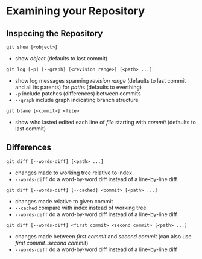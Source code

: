 # Examining your Repository

## Inspecing the Repository

```
git show [<object>]
```

* show *object* (defaults to last commit)

```
git log [-p] [--graph] [<revision range>] [<path> ...]
```

* show log messages spanning *revision range* (defaults to last commit
  and all its parents) for *path*s (defaults to everthing)
* `-p` include patches (differences) between commits
* `--graph` include graph indicating branch structure

```
git blame [<commit>] <file>
```

* show who lasted edited each line of *file* starting with *commit*
  (defaults to last commit)

## Differences

```
git diff [--words-diff] [<path> ...]
```

* changes made to working tree relative to index
* `--words-diff` do a word-by-word diff instead of a line-by-line diff

```
git diff [--words-diff] [--cached] <commit> [<path> ...]
```

* changes made relative to given commit
* `--cached` compare with index instead of working tree
* `--words-diff` do a word-by-word diff instead of a line-by-line diff

```
git diff [--words-diff] <first commit> <second commit> [<path> ...]
```

* changes made between *first commit* and *second commit* (can also
  use *first commit*..*second commit*)
* `--words-diff` do a word-by-word diff instead of a line-by-line diff
